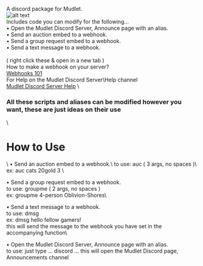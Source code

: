 A discord package for Mudlet.\
![alt text](https://i.gyazo.com/a68e332e32b9963d8d787b9ebea370af.png)\
Includes code you can modify for the following...\
• Open the Mudlet Discord Server, Announce page with an alias.\
• Send an auction embed to a webhook.\
• Send a group request embed to a webhook.\
• Send a text message to a webhook.\
\
( right click these & open in a new tab )\
How to make a webhook on your server?\
<a href="https://support.discord.com/hc/en-us/articles/228383668-Intro-to-Webhooks" target="_blank">Webhooks 101</a>
\
For Help on the Mudlet Discord Server\Help channel\
<a href="https://discord.com/channels/283581582550237184/283582068334526464">Mudlet Discord Server Help</a>
\
<h3> All these scripts and aliases can be modified however you want, these are just ideas on their use </h3>
\
<h1> How to Use </h1>
\
• Send an auction embed to a webhook.\
 to use: auc <itemname> <price> <number of items for sale> ( 3 args, no spaces )\
 ex: auc cats 20gold 3 \ 
 
 • Send a group request embed to a webhook.\
   to use: groupme <number of group members> <area to group in>  ( 2 args, no spaces )\
   ex: groupme 4-person Oblivion-Shores\

• Send a text message to a webhook.\
   to use: dmsg <your text here> \
 ex: dmsg hello fellow gamers!\
 this will send the message to the webhook you have set in the accompanying function\

 • Open the Mudlet Discord Server, Announce page with an alias.\
  to use: just type ... discord ... this will open the Mudlet Discord page, Announcements channel
